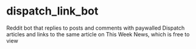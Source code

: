 # dispatch_link_bot
Reddit bot that replies to posts and comments with paywalled Dispatch articles and links to the same article on This Week News, which is free to view
